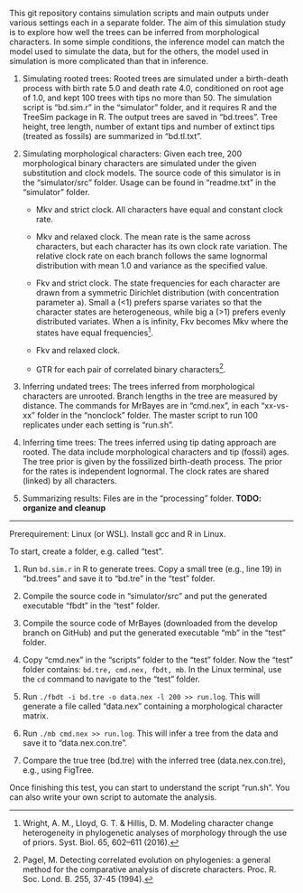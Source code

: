 This git repository contains simulation scripts and main outputs under various settings each in a separate folder.  The aim of this simulation study is to explore how well the trees can be inferred from morphological characters. In some simple conditions, the inference model can match the model used to simulate the data, but for the others, the model used in simulation is more complicated than that in inference.

1. Simulating rooted trees: 
Rooted trees are simulated under a birth-death process with birth rate 5.0 and death rate 4.0, conditioned on root age of 1.0, and kept 100 trees with tips no more than 50. 
The simulation script is “bd.sim.r” in the “simulator” folder, and it requires R and the TreeSim package in R. The output trees are saved in “bd.trees”. Tree height, tree length, number of extant tips and number of extinct tips (treated as fossils) are summarized in “bd.tl.txt”. 

2. Simulating morphological characters: 
Given each tree, 200 morphological binary characters are simulated under the given substitution and clock models. 
The source code of this simulator is in the “simulator/src” folder.  Usage can be found in “readme.txt” in the “simulator” folder.

   - Mkv and strict clock. All characters have equal and constant clock rate.

   - Mkv and relaxed clock. The mean rate is the same across characters, but each character has its own clock rate variation. The relative clock rate on each branch follows the same lognormal distribution with mean 1.0 and variance as the specified value.

   - Fkv and strict clock. The state frequencies for each character are drawn from a symmetric Dirichlet distribution (with concentration parameter a). Small a (<1) prefers sparse variates so that the character states are heterogeneous, while big a (>1) prefers evenly distributed variates. When a is infinity, Fkv becomes Mkv where the states have equal frequencies[^1]. 

   - Fkv and relaxed clock.
   
   - GTR for each pair of correlated binary characters[^2].

3. Inferring undated trees: 
The trees inferred from morphological characters are unrooted. Branch lengths in the tree are measured by distance. The commands for MrBayes are in “cmd.nex”, in each “xx-vs-xx” folder in the “nonclock” folder.  The master script to run 100 replicates under each setting is “run.sh”.

4. Inferring time trees: 
The trees inferred using tip dating approach are rooted. The data include morphological characters and tip (fossil) ages. The tree prior is given by the fossilized birth-death process. The prior for the rates is independent lognormal. The clock rates are shared (linked) by all characters. 

5. Summarizing results: 
Files are in the “processing” folder. **TODO: organize and cleanup**

[^1]: Wright, A. M., Lloyd, G. T. & Hillis, D. M. Modeling character change heterogeneity in phylogenetic analyses of morphology through the use of priors. Syst. Biol. 65, 602–611 (2016).

[^2]: Pagel, M. Detecting correlated evolution on phylogenies: a general method for the comparative analysis of discrete characters. Proc. R. Soc. Lond. B. 255, 37-45 (1994).

---
Prerequirement: Linux (or WSL). Install gcc and R in Linux. 

To start, create a folder, e.g. called “test”. 

1. Run `bd.sim.r` in R to generate trees. Copy a small tree (e.g., line 19) in “bd.trees” and save it to “bd.tre” in the “test” folder.
  
2. Compile the source code in “simulator/src” and put the generated executable “fbdt” in the “test” folder. 

3. Compile the source code of MrBayes (downloaded from the develop branch on GitHub) and put the generated executable “mb” in the “test” folder. 

4. Copy “cmd.nex” in the “scripts” folder to the “test” folder. 
Now the “test” folder contains: `bd.tre, cmd.nex, fbdt, mb`. In the Linux terminal, use the `cd` command to navigate to the “test” folder.

5. Run `./fbdt -i bd.tre -o data.nex -l 200 >> run.log`. This will generate a file called “data.nex” containing a morphological character matrix.

6. Run `./mb cmd.nex >> run.log`. This will infer a tree from the data and save it to “data.nex.con.tre”.

7. Compare the true tree (bd.tre) with the inferred tree (data.nex.con.tre), e.g., using FigTree.

Once finishing this test, you can start to understand the script “run.sh”. You can also write your own script to automate the analysis.

